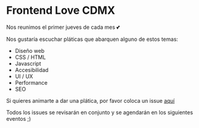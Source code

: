 # Frontend Love CDMX 

Nos reunimos el primer jueves de cada mes :two_hearts:

Nos gustaría escuchar pláticas que abarquen alguno de estos temas:
- Diseño web
- CSS / HTML
- Javascript
- Accesibilidad
- UI / UX
- Performance
- SEO

Si quieres animarte a dar una plática, por favor coloca un issue [aquí](https://github.com/frontendlovecdmx/platicas/issues)

Todos los issues se revisarán en conjunto y se agendarán en los siguientes eventos ;)
